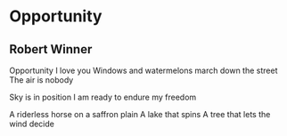 # Opportunity
## Robert Winner
Opportunity I love you
Windows and watermelons march down the street
The air is nobody

Sky is in position
I am ready to endure my freedom

A riderless horse on a saffron plain
A lake that spins
A tree that lets the wind decide